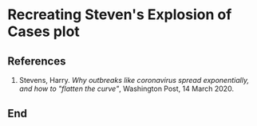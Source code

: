 # Recreating Steven's Explosion of Cases plot

## References

1. Stevens, Harry. *Why outbreaks like coronavirus spread exponentially, and how to "flatten the curve"*, Washington Post, 14 March 2020.

## End

